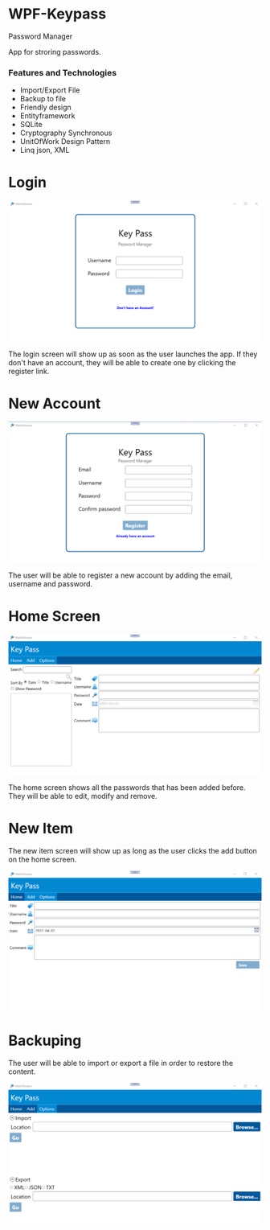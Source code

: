 # WPF-Keypass
Password Manager

App for stroring passwords.

<h3>Features and Technologies</h3>

<ul>  
  <li>Import/Export File</li>
  <li>Backup to file</li>  
  <li>Friendly design</li>  
  <li>Entityframework</li>
  <li>SQLite</li>
  <li>Cryptography Synchronous</li>
  <li>UnitOfWork Design Pattern</li>
  <li>Linq json, XML</li>
</ul>



# Login

![](Keypass/Images/Login.png)
  
  <p>
    The login screen will show up as soon as the user launches the app. If they don't have an account, they will be
    able to create one by clicking the register link.
  </p>

# New Account

![](Keypass/Images/Register.png)

<p>
  The user will be able to register a new account by adding the email, username and password. 
</p>

# Home Screen

![](Keypass/Images/Home.png)

<p>
    The home screen shows all the passwords that has been added before. They will be able to edit, modify and remove. 
</p>

# New Item

 <p>
    The new item screen will show up as long as the user clicks the add button on the home screen.
 </p>

![](Keypass/Images/Add.png)

# Backuping

<p>
    The user will be able to import or export a file in order to restore the content.
 </p> 

![](Keypass/Images/Options.png)
